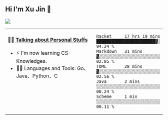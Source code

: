 
## Hi I'm Xu Jin 👋
![](https://komarev.com/ghpvc/?username=jiayouxujin&color=brightgreen&label=PROFILE+VIEWS)



<table align="center">
<tr>
<td valign="top" width="60%">

#### 🏋️‍♀️ <a href="https://github.com/jiayouxujin" target="_blank">Talking about Personal Stuffs</a>
<!-- recent_releases starts -->

- ⚡  I'm now learning CS-Knowledges.  
- 🏊‍♂️ Languages and Tools: Go、Java、Python、C
<!-- recent_releases ends -->
</td>
<td>
 
<!--START_SECTION:waka-->
```text
Racket     17 hrs 19 mins  ███████████████████████▓░   94.24 % 
Markdown   31 mins         ▓░░░░░░░░░░░░░░░░░░░░░░░░   02.85 % 
TOML       28 mins         ▓░░░░░░░░░░░░░░░░░░░░░░░░   02.56 % 
Java       2 mins          ░░░░░░░░░░░░░░░░░░░░░░░░░   00.24 % 
Scheme     1 min           ░░░░░░░░░░░░░░░░░░░░░░░░░   00.11 % 
```
<!--END_SECTION:waka-->
 
</td>
</tr>
</table>





